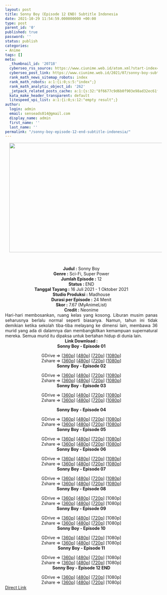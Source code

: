 ```yaml
---
layout: post
title: Sonny Boy (Episode 12 END) Subtitle Indonesia
date: 2021-10-29 11:54:59.000000000 +00:00
type: post
parent_id: '0'
published: true
password: ''
status: publish
categories:
- Anime
tags: []
meta:
  _thumbnail_id: '20718'
  cyberseo_rss_source: https://www.ciunime.web.id/atom.xml?start-index=151&max-results=150
  cyberseo_post_link: https://www.ciunime.web.id/2021/07/sonny-boy-subtitle-indonesia.html
  rank_math_news_sitemap_robots: index
  rank_math_robots: a:1:{i:0;s:5:"index";}
  rank_math_analytic_object_id: '262'
  _jetpack_related_posts_cache: a:1:{s:32:"8f6677c9d6b0f903e98ad32ec61f8deb";a:2:{s:7:"expires";i:1655064092;s:7:"payload";a:0:{}}}
  kata_make_header_transparent: default
  litespeed_vpi_list: a:1:{i:0;s:12:"empty result";}
author:
  login: admin
  email: senseads014@gmail.com
  display_name: admin
  first_name: ''
  last_name: ''
permalink: "/sonny-boy-episode-12-end-subtitle-indonesia/"
---
```

<div>
<div class="separator" style="clear: both; text-align: center;"><a href="https://1.bp.blogspot.com/-egopSY7U-0M/YPFpRTa7jrI/AAAAAAAAe1M/Cru18vX1AMAXmqm_FWFFJAnvrEnCG0FKACLcBGAsYHQ/s1280/Sonny%2BBoy.jpg" style="margin-left: 1em; margin-right: 1em;"><img border="0" data-original-height="720" data-original-width="1280" height="360" src="{{ site.baseurl }}/assets/2021/10/Sonny%2BBoy.jpg" width="640" /></a></div>
<p><b><br /></b></div>
<div style="text-align: center;"><b style="font-weight: bold;">Judul</b><b style="font-weight: bold;"><b> </b>:</b> Sonny Boy</div>
<div style="text-align: center;"><b><b>Genre :</b></b> Sci-Fi, Super Power</div>
<div style="text-align: center;"><b>Jumlah Episode :</b>&nbsp;12<br /><b>Status : </b>END<br /><b>Tanggal Tayang :</b> 16 Juli 2021&nbsp;- 1 Oktober 2021<br /><b>Studio Produksi :</b> Madhouse<br /><b>Durasi per Episode :</b> 24 Menit</div>
<div style="text-align: center;"><b>Skor :</b> 7.67 (MyAnimeList)<br /><b>Credit :</b> Neonime</div>
<div style="text-align: center;"></div>
<div style="text-align: justify;">Hari-hari membosankan, ruang kelas yang kosong. Liburan musim panas seharusnya berlalu normal seperti biasanya. Namun, tahun ini tidak demikian ketika sekolah tiba-tiba melayang ke dimensi lain, membawa 36 murid yang ada di dalamnya dan membangkitkan kemampuan supernatural mereka. Semua murid itu dipaksa untuk bertahan hidup di dunia lain.</div>
<div style="text-align: justify;"></div>
<div style="text-align: justify;"></div>
<div style="text-align: center;"><b>Link Download :</b></div>
<div style="text-align: center;"><b>Sonny Boy - Episode 01</b></p>
<div style="text-align: center;">GDrive =&gt; [<a href="https://acefile.co/f/50094548/gatsunime-net-sonyboy_1_360p-mp4" target="_blank" rel="noopener">360p</a>] [<a href="https://acefile.co/f/48108449/neonime_sonny-boy-01-pre-airweb-dl-480p-zip" target="_blank" rel="noopener">480p</a>] [<a href="https://acefile.co/f/48108459/neonime_sonny-boy-01-pre-airweb-dl-720p-zip" target="_blank" rel="noopener">720p</a>] [<a href="https://acefile.co/f/48108689/neonime_sonny-boy-01-pre-airweb-dl-1080p-zip" target="_blank" rel="noopener">1080p</a>]<br />Zshare =&gt; [<a href="https://www113.zippyshare.com/v/nuJdpptV/file.html" target="_blank" rel="noopener">360p</a>] [<a href="https://www113.zippyshare.com/v/z3LjaIgm/file.html" target="_blank" rel="noopener">480p</a>] [<a href="https://www113.zippyshare.com/v/b4rk5gKQ/file.html" target="_blank" rel="noopener">720p</a>] [<a href="https://www7.zippyshare.com/v/Gvxs7KHH/file.html" target="_blank" rel="noopener">1080p</a>] </div>
<div style="text-align: center;"><b>Sonny Boy - Episode 02</b></p>
<div>GDrive =&gt; [<a href="https://acefile.co/f/50644347/gatsunime-net-sonyboy_2_360p-mp4" target="_blank" rel="noopener">360p</a>] [<a href="https://acefile.co/f/50667421/neonime_sonny_boy_-_02-480p-zip" target="_blank" rel="noopener">480p</a>] [<a href="https://acefile.co/f/50667623/neonime_sonny_boy_-_02-720p-zip" target="_blank" rel="noopener">720p</a>] [<a href="https://acefile.co/f/50668005/neonime_sonny_boy_-_02-1080p-zip" target="_blank" rel="noopener">1080p</a>]<br />Zshare =&gt; [<a href="https://www23.zippyshare.com/v/l9RpJLLw/file.html" target="_blank" rel="noopener">360p</a>] [<a href="https://www29.zippyshare.com/v/v2atkYMu/file.html" target="_blank" rel="noopener">480p</a>] [<a href="https://www2.zippyshare.com/v/tsKncsi2/file.html" target="_blank" rel="noopener">720p</a>] [<a href="https://www8.zippyshare.com/v/9QFj1El0/file.html" target="_blank" rel="noopener">1080p</a>]</div>
<div><b>Sonny Boy - Episode 03</b></p>
<div>GDrive =&gt; [<a href="https://mir.cr/1CSTRGUQ" target="_blank" rel="noopener">360p</a>] [<a href="https://acefile.co/f/51261043/neonime_sonny_boy_-_03-480p-zip" target="_blank" rel="noopener">480p</a>] [<a href="https://acefile.co/f/51261074/neonime_sonny_boy_-_03-720p-zip" target="_blank" rel="noopener">720p</a>] [<a href="https://acefile.co/f/51261348/neonime_sonny_boy_-_03-1080p-zip" target="_blank" rel="noopener">1080p</a>]<br />Zshare =&gt; [<a href="https://www56.zippyshare.com/v/epjrLSGB/file.html" target="_blank" rel="noopener">360p</a>] [<a href="https://www40.zippyshare.com/v/uGg24Zsf/file.html" target="_blank" rel="noopener">480p</a>] [<a href="https://www23.zippyshare.com/v/Z7Q19OwF/file.html" target="_blank" rel="noopener">720p</a>] [<a href="https://www90.zippyshare.com/v/7piYWI4m/file.html" target="_blank" rel="noopener">1080p</a>]</div>
<p><b>Sonny Boy - Episode 04</b></p>
<div>GDrive =&gt; [<a href="https://acefile.co/f/51792738/gatsunime-net-sonyboy_4_360p-mp4" target="_blank" rel="noopener">360p</a>] [<a href="https://acefile.co/f/51858580/neonime_sonny_boy_-_04-480p-zip" target="_blank" rel="noopener">480p</a>] [<a href="https://acefile.co/f/51858583/neonime_sonny_boy_-_04-720p-zip" target="_blank" rel="noopener">720p</a>] [<a href="https://acefile.co/f/51858738/neonime_sonny_boy_-_04-1080p-zip" target="_blank" rel="noopener">1080p</a>]<br />Zshare =&gt; [<a href="https://www67.zippyshare.com/v/xqpztAU5/file.html" target="_blank" rel="noopener">360p</a>] [<a href="https://www12.zippyshare.com/v/ebEGUjLU/file.html" target="_blank" rel="noopener">480p</a>] [<a href="https://www103.zippyshare.com/v/zc2L4X4r/file.html" target="_blank" rel="noopener">720p</a>] [<a href="https://www83.zippyshare.com/v/DyVpgJ8f/file.html" target="_blank" rel="noopener">1080p</a>]</div>
</div>
<div><b>Sonny Boy - Episode 05</b></p>
<div>GDrive =&gt; [<a href="https://acefile.co/f/52371634/gatsunime-net-sonyboy_5_360p-mp4" target="_blank" rel="noopener">360p</a>] [<a href="https://acefile.co/f/52371637/gatsunime-net-sonyboy_5_480p-mp4" target="_blank" rel="noopener">480p</a>] [<a href="https://acefile.co/f/52371640/gatsunime-net-sonyboy_5_720p-mp4" target="_blank" rel="noopener">720p</a>] [<a href="https://acefile.co/f/52441009/neonime_sonny_boy_-_05-1080p-zip" target="_blank" rel="noopener">1080p</a>]<br />Zshare =&gt; [<a href="https://www61.zippyshare.com/v/zD7sOokk/file.html" target="_blank" rel="noopener">360p</a>] [<a href="https://www61.zippyshare.com/v/vjnmQ0bQ/file.html" target="_blank" rel="noopener">480p</a>] [<a href="https://www61.zippyshare.com/v/RdYxCVBh/file.html" target="_blank" rel="noopener">720p</a>] [<a href="https://www7.zippyshare.com/v/5GD1i7XH/file.html" target="_blank" rel="noopener">1080p</a>]</div>
</div>
<div><b>Sonny Boy - Episode 06</b></p>
<div>GDrive =&gt; [<a href="https://acefile.co/f/52949460/gatsunime-net-sonyboy_6_360p-mp4" target="_blank" rel="noopener">360p</a>] [<a href="https://acefile.co/f/52949462/gatsunime-net-sonyboy_6_480p-mp4" target="_blank" rel="noopener">480p</a>] [<a href="https://acefile.co/f/52949464/gatsunime-net-sonyboy_6_720p-mp4" target="_blank" rel="noopener">720p</a>] [<a href="https://drive.google.com/uc?export=download&amp;id=1npg-6QN3eeyJUc-4bYlovXpsmIbn3E5E" target="_blank" rel="noopener">1080p</a>]<br />Zshare =&gt; [<a href="https://www92.zippyshare.com/v/xRzs10Wq/file.html" target="_blank" rel="noopener">360p</a>] [<a href="https://www92.zippyshare.com/v/eE1qIgIt/file.html" target="_blank" rel="noopener">480p</a>] [<a href="https://www92.zippyshare.com/v/IEVtiTRm/file.html" target="_blank" rel="noopener">720p</a>] [<a href="https://www112.zippyshare.com/v/kbEWeVvK/file.html" target="_blank" rel="noopener">1080p</a>]</div>
</div>
<div><b>Sonny Boy - Episode 07</b></p>
<div>GDrive =&gt; [<a href="https://www.mp4upload.com/vax2rgh42q61" target="_blank" rel="noopener">360p</a>] [<a href="https://drive.google.com/uc?export=download&amp;id=1kVoPyUSCbOcbcHsZNtF3KBT4DZn6-3l4" target="_blank" rel="noopener">480p</a>] [<a href="https://drive.google.com/uc?export=download&amp;id=1d01h3CzNZF_zUbYBhOPs1uh52Y5_D-O7" target="_blank" rel="noopener">720p</a>] [<a href="https://drive.google.com/uc?export=download&amp;id=1HHOuDZRwGK7CXC_KgogMwZfTloGHIrAK" target="_blank" rel="noopener">1080p</a>]<br />Zshare =&gt; [<a href="https://www13.zippyshare.com/v/YeAnv8rr/file.html" target="_blank" rel="noopener">360p</a>] [<a href="https://www13.zippyshare.com/v/hrVxfto9/file.html" target="_blank" rel="noopener">480p</a>] [<a href="https://www13.zippyshare.com/v/rthIqbNw/file.html" target="_blank" rel="noopener">720p</a>] [<a href="https://www111.zippyshare.com/v/wrfCPsRo/file.html" target="_blank" rel="noopener">1080p</a>]</div>
</div>
<div><b>Sonny Boy - Episode 08</b></p>
<div>GDrive =&gt; [<a href="https://www.mp4upload.com/2dtvp6f1kr0r" target="_blank" rel="noopener">360p</a>] [<a href="https://www.mp4upload.com/fnvhsfaljatq" target="_blank" rel="noopener">480p</a>] [<a href="https://www.mp4upload.com/bwt354lsdo3j" target="_blank" rel="noopener">720p</a>] [1080p]<br />Zshare =&gt; [<a href="https://www55.zippyshare.com/v/e71jbXUN/file.html" target="_blank" rel="noopener">360p</a>] [<a href="https://www55.zippyshare.com/v/SoiZtGAn/file.html" target="_blank" rel="noopener">480p</a>] [<a href="https://www55.zippyshare.com/v/DejAAiEJ/file.html" target="_blank" rel="noopener">720p</a>] [1080p]</div>
</div>
<div><b>Sonny Boy - Episode 09</b></p>
<div>GDrive =&gt; [<a href="https://www.mp4upload.com/b09g9i8n8dlk" target="_blank" rel="noopener">360p</a>] [<a href="https://www.mp4upload.com/pq3sdisemnqy" target="_blank" rel="noopener">480p</a>] [<a href="https://www.mp4upload.com/enzwvki82j2x" target="_blank" rel="noopener">720p</a>] [1080p]<br />Zshare =&gt; [<a href="https://www82.zippyshare.com/v/flyzyPoR/file.html" target="_blank" rel="noopener">360p</a>] [<a href="https://www82.zippyshare.com/v/GAEQMZie/file.html" target="_blank" rel="noopener">480p</a>] [<a href="https://www82.zippyshare.com/v/0x3CVicl/file.html" target="_blank" rel="noopener">720p</a>] [1080p]</div>
</div>
<div><b>Sonny Boy - Episode 10</b></p>
<div>GDrive =&gt; [<a href="https://www.mp4upload.com/9s9ekkckalod" target="_blank" rel="noopener">360p</a>] [<a href="https://www.mp4upload.com/w5qc7mwqh6u1" target="_blank" rel="noopener">480p</a>] [<a href="https://www.mp4upload.com/aspqgicx7hby" target="_blank" rel="noopener">720p</a>] [1080p]<br />Zshare =&gt; [<a href="https://www110.zippyshare.com/v/AqHLGdWP/file.html" target="_blank" rel="noopener">360p</a>] [<a href="https://www110.zippyshare.com/v/BBPdMRxH/file.html" target="_blank" rel="noopener">480p</a>] [<a href="https://www110.zippyshare.com/v/Ha7Xkewb/file.html" target="_blank" rel="noopener">720p</a>] [1080p]</div>
</div>
<div><b>Sonny Boy - Episode 11</b></p>
<div>GDrive =&gt; [<a href="https://www.mp4upload.com/5repdgfja513" target="_blank" rel="noopener">360p</a>] [<a href="https://www.mp4upload.com/aixf2vrnj5e0" target="_blank" rel="noopener">480p</a>] [<a href="https://www.mp4upload.com/r49afwbh7x6d" target="_blank" rel="noopener">720p</a>] [1080p]<br />Zshare =&gt; [<a href="https://www74.zippyshare.com/v/FRmw8zSb/file.html" target="_blank" rel="noopener">360p</a>] [<a href="https://www74.zippyshare.com/v/N1DT2oGc/file.html" target="_blank" rel="noopener">480p</a>] [<a href="https://www74.zippyshare.com/v/w0nmyga7/file.html" target="_blank" rel="noopener">720p</a>] [1080p]</div>
</div>
<div><b>Sonny Boy - Episode 12 END</b></p>
<div>GDrive =&gt; [<a href="https://www.mp4upload.com/1mpfd2wcdt3m" target="_blank" rel="noopener">360p</a>] [<a href="https://www.mp4upload.com/fm5nysgf6qp1" target="_blank" rel="noopener">480p</a>] [<a href="https://www.mp4upload.com/b826fi0qibsd" target="_blank" rel="noopener">720p</a>] [1080p]<br />Zshare =&gt; [<a href="https://www59.zippyshare.com/v/Ofq6RB9O/file.html" target="_blank" rel="noopener">360p</a>] [<a href="https://www59.zippyshare.com/v/H94ZVSJL/file.html" target="_blank" rel="noopener">480p</a>] [<a href="https://www59.zippyshare.com/v/UT6J4g1z/file.html" target="_blank" rel="noopener">720p</a>] [1080p]</div>
</div>
</div>
</div>
<link rel="stylesheet" href="https://cdnjs.cloudflare.com/ajax/libs/font-awesome/4.7.0/css/font-awesome.min.css" />
<div class="divbtn"> <a href="https://handymansurrender.com/fihup8buzv?key=94550f7ce39444073321dde3b8782f97" class="btn"><i class="fa fa-download"></i> Direct Link</a> </div>
